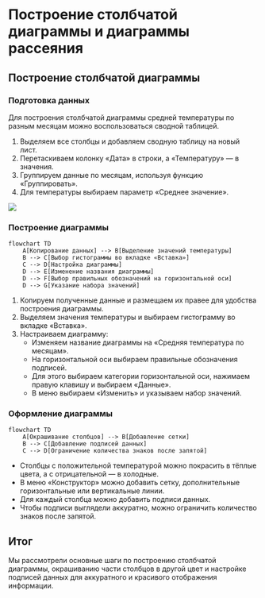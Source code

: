# Построение столбчатой диаграммы и диаграммы рассеяния

## Построение столбчатой диаграммы

### Подготовка данных

Для построения столбчатой диаграммы средней температуры по разным месяцам можно воспользоваться сводной таблицей.

1. Выделяем все столбцы и добавляем сводную таблицу на новый лист.
2. Перетаскиваем колонку «Дата» в строки, а «Температуру» — в значения.
3. Группируем данные по месяцам, используя функцию «Группировать».
4. Для температуры выбираем параметр «Среднее значение».

![](images/СдАД__LEC_08_PART_07_E/000239s_top_7.jpg)

### Построение диаграммы

```mermaid
flowchart TD
    A[Копирование данных] --> B[Выделение значений температуры]
    B --> C[Выбор гистограммы во вкладке «Вставка»]
    C --> D[Настройка диаграммы]
    D --> E[Изменение названия диаграммы]
    D --> F[Выбор правильных обозначений на горизонтальной оси]
    D --> G[Указание набора значений]
```

1. Копируем полученные данные и размещаем их правее для удобства построения диаграммы.
2. Выделяем значения температуры и выбираем гистограмму во вкладке «Вставка».
3. Настраиваем диаграмму:
   - Изменяем название диаграммы на «Средняя температура по месяцам».
   - На горизонтальной оси выбираем правильные обозначения подписей.
   - Для этого выбираем категории горизонтальной оси, нажимаем правую клавишу и выбираем «Данные».
   - В меню выбираем «Изменить» и указываем набор значений.

### Оформление диаграммы

```mermaid
flowchart TD
    A[Окрашивание столбцов] --> B[Добавление сетки]
    B --> C[Добавление подписей данных]
    C --> D[Ограничение количества знаков после запятой]
```

- Столбцы с положительной температурой можно покрасить в тёплые цвета, а с отрицательной — в холодные.
- В меню «Конструктор» можно добавить сетку, дополнительные горизонтальные или вертикальные линии.
- Для каждый столбца можно добавить подписи данных.
- Чтобы подписи выглядели аккуратно, можно ограничить количество знаков после запятой.

## Итог

Мы рассмотрели основные шаги по построению столбчатой диаграммы, окрашиванию части столбцов в другой цвет и настройке подписей данных для аккуратного и красивого отображения информации.